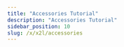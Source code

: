 ```yaml
---
title: "Accessories Tutorial"
description: "Accessories Tutorial"
sidebar_position: 10
slug: /x/x2l/accessories
---
```

